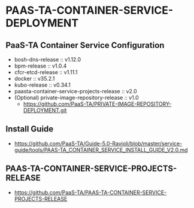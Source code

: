 # PAAS-TA-CONTAINER-SERVICE-DEPLOYMENT

## PaaS-TA Container Service Configuration
- bosh-dns-release :: v1.12.0
- bpm-release :: v1.0.4
- cfcr-etcd-release :: v1.11.1
- docker :: v35.2.1
- kubo-release :: v0.34.1
- paasta-container-service-projects-release :: v2.0
- (Optional) private-image-repository-release :: v1.0
  - https://github.com/PaaS-TA/PRIVATE-IMAGE-REPOSITORY-DEPLOYMENT.git

## Install Guide
- https://github.com/PaaS-TA/Guide-5.0-Ravioli/blob/master/service-guide/tools/PAAS-TA_CONTAINER_SERVICE_INSTALL_GUIDE_V2.0.md

## PAAS-TA-CONTAINER-SERVICE-PROJECTS-RELEASE
- https://github.com/PaaS-TA/PAAS-TA-CONTAINER-SERVICE-PROJECTS-RELEASE
